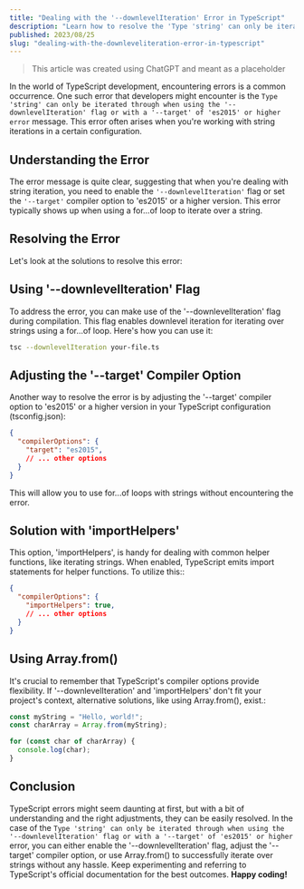 ```yaml
---
title: "Dealing with the '--downlevelIteration' Error in TypeScript"
description: "Learn how to resolve the 'Type 'string' can only be iterated through when using the '--downlevelIteration' flag or with a '--target' of 'es2015' or higher' error in TypeScript."
published: 2023/08/25
slug: "dealing-with-the-downleveliteration-error-in-typescript"
---
```


> This article was created using ChatGPT and meant as a placeholder

In the world of TypeScript development, encountering errors is a common occurrence. One such error that developers might encounter is the `Type 'string' can only be iterated through when using the '--downlevelIteration' flag or with a '--target' of 'es2015' or higher error` message. This error often arises when you're working with string iterations in a certain configuration.

## Understanding the Error

The error message is quite clear, suggesting that when you're dealing with string iteration, you need to enable the `'--downlevelIteration'` flag or set the `'--target'` compiler option to 'es2015' or a higher version. This error typically shows up when using a for...of loop to iterate over a string.

## Resolving the Error

Let's look at the solutions to resolve this error:

## Using '--downlevelIteration' Flag

To address the error, you can make use of the '--downlevelIteration' flag during compilation. This flag enables downlevel iteration for iterating over strings using a for...of loop. Here's how you can use it:

``` bash
tsc --downlevelIteration your-file.ts

```

## Adjusting the '--target' Compiler Option

Another way to resolve the error is by adjusting the '--target' compiler option to 'es2015' or a higher version in your TypeScript configuration (tsconfig.json):

``` json
{
  "compilerOptions": {
    "target": "es2015",
    // ... other options
  }
}

```

This will allow you to use for...of loops with strings without encountering the error.

## Solution with 'importHelpers'

This option, 'importHelpers', is handy for dealing with common helper functions, like iterating strings. When enabled, TypeScript emits import statements for helper functions. To utilize this::

``` json
{
  "compilerOptions": {
    "importHelpers": true,
    // ... other options
  }
}

```

## Using Array.from()

It's crucial to remember that TypeScript's compiler options provide flexibility. If '--downlevelIteration' and 'importHelpers' don't fit your project's context, alternative solutions, like using Array.from(), exist.:

``` typescript
const myString = "Hello, world!";
const charArray = Array.from(myString);

for (const char of charArray) {
  console.log(char);
}

```

## Conclusion

TypeScript errors might seem daunting at first, but with a bit of understanding and the right adjustments, they can be easily resolved. In the case of the `Type 'string' can only be iterated through when using the '--downlevelIteration' flag or with a '--target' of 'es2015' or higher` error, you can either enable the '--downlevelIteration' flag, adjust the '--target' compiler option, or use Array.from() to successfully iterate over strings without any hassle. Keep experimenting and referring to TypeScript's official documentation for the best outcomes. **Happy coding!**
